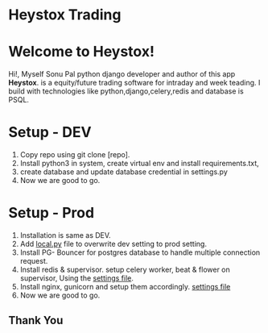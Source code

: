 # Heystox Trading

# Welcome to Heystox!

Hi!, Myself Sonu Pal python django developer and author of this app **Heystox**. is a equity/future trading software for intraday and week teading. I build with technologies like python,django,celery,redis and database is PSQL.


# Setup - DEV

1. Copy repo using git clone [repo].
2. Install python3 in system, create virtual env and install requirements.txt,
3. create database and update database credential in settings.py
4. Now we are good to go.

# Setup - Prod

1. Installation is same as DEV.
2. Add [local.py](www.google.com) file to overwrite dev setting to prod setting.
3. Install PG- Bouncer for postgres database to handle multiple connection request.
4. Install redis & supervisor. setup celery worker, beat & flower on supervisor, Using the [settings file](https://docs.google.com/document/d/1roeeR9gQgih32hz-N_qJDhgihkW7ui55qnAjHJZftNY/edit?usp=sharing).
5. Install nginx, gunicorn and setup them accordingly.  [settings file](https://docs.google.com/document/d/1roeeR9gQgih32hz-N_qJDhgihkW7ui55qnAjHJZftNY/edit?usp=sharing)
6. Now we are good to go.

## Thank You


